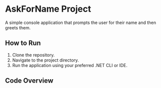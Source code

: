 # AskForName Project

A simple console application that prompts the user for their name and then greets them.

## How to Run

1. Clone the repository.
2. Navigate to the project directory.
3. Run the application using your preferred .NET CLI or IDE.

## Code Overview
